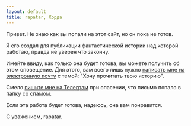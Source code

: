 ```yaml
---
layout: default
title: rapatar, Хорда
---
```


Привет. Не знаю как вы попали на этот сайт, но он пока не готов.

Я его создал для публикации фантастической истории над которой работаю, правда не уверен что закончу.

Имейте ввиду, как только она будет готова, вы можете получить об этом оповещение. Для этого, вам всего лишь нужно [написать мне на электронную почту](mailto:rapatar@gmail.com) с темой: "Хочу прочитать твою историю".

Смело [пишите мне на Телеграм](https://t.me/rapatar) при опасении, что письмо попало в папку со спамом.

Если эта работа будет готова, надеюсь, она вам понравится.

С уважением, rapatar.
